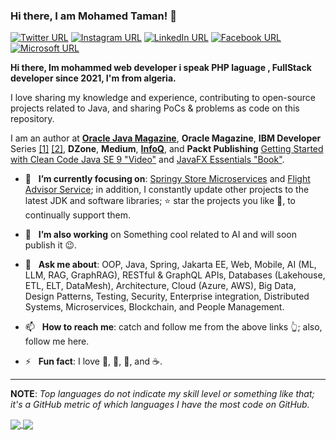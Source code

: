 ### Hi there, I am Mohamed Taman! 👋
[![Twitter URL](https://img.shields.io/static/v1?color=red&label=(Twitter)%20&logo=x&logoColor=white&style=for-the-badge&message=Follow)](https://x.com/_tamanm)
[![Instagram URL](https://img.shields.io/static/v1?color=red&label=Instagram&logo=Instagram&logoColor=white&style=for-the-badge&message=follow)](https://www.instagram.com/m.m.taman)
[![LinkedIn URL](https://img.shields.io/static/v1?color=red&label=linkedin&logo=linkedin&logoColor=white&style=for-the-badge&message=Connect)](https://www.linkedin.com/in/mohamedtaman)
[![Facebook URL](https://img.shields.io/static/v1?color=red&label=Facebook&logo=Facebook&logoColor=white&style=for-the-badge&message=Connect)](https://www.facebook.com/mohamed.m.taman.7)
[![Microsoft URL](https://img.shields.io/static/v1?color=red&label=Microsoft&logo=microsoft&logoColor=white&style=for-the-badge&message=Follow)](https://learn.microsoft.com/en-us/users/mohamedtaman/)

**Hi there, Im mohammed web developer i speak PHP laguage , FullStack developer since 2021, I'm from algeria.**

I love sharing my knowledge and experience, contributing to open-source projects related to Java, and sharing PoCs & problems as code on this repository.

I am an author at [**Oracle Java Magazine**](https://blogs.oracle.com/authors/mohamed-taman), **Oracle Magazine**, **IBM Developer** Series [[1]](https://developer.ibm.com/series/java-theory-and-practice/) [[2]](https://developer.ibm.com/?q=Java%209%2B%20modularity&dwcomponent[0]=Java%20Platform), **DZone**, **Medium**, [**InfoQ**](https://www.infoq.com/profile/Mohamed-Taman/#articles), and **Packt Publishing** [Getting Started with Clean Code Java SE 9 "Video"](https://subscription.packtpub.com/video/programming/9781787285064/54950/54955/the-course-overview) and [JavaFX Essentials "Book"](https://www.packtpub.com/product/javafx-essentials/9781784398026).

<!-- 🤔  I’m currently open for A new job opportunity, [LINK TO MY RESUME](https://drive.google.com/file/d/1fvV8oI7sRQOdcccy3OgXfesuMtUwHd07/view?usp=sharing). -->
- 🎯 &nbsp; **I’m currently focusing on**: [Springy Store Microservices](https://github.com/mohamed-taman/Springy-Store-Microservices) and [Flight Advisor Service](https://github.com/mohamed-taman/Flight-Advisor); in addition, I constantly update other projects to the latest JDK and software libraries; ⭐️ star the projects you like 🤩, to continually support them. 

- 🔭 &nbsp; **I’m also working** on Something cool related to AI and will soon publish it 😉.

- 💬 &nbsp; **Ask me about**: OOP, Java, Spring, Jakarta EE, Web, Mobile, AI (ML, LLM, RAG, GraphRAG), RESTful & GraphQL APIs, Databases (Lakehouse, ETL, ELT, DataMesh), Architecture, Cloud (Azure, AWS), Big Data, Design Patterns, Testing, Security, Enterprise integration, Distributed Systems, Microservices, Blockchain, and People Management.

- 📫 &nbsp; **How to reach me**: catch and follow me from the above links 👆; also, follow me here.

- ⚡ &nbsp; **Fun fact**: I love 🐍, 🐜, 🐝, and ☕️.

<hr/>

**NOTE**: *Top languages do not indicate my skill level or something like that; it's a GitHub metric of which languages I have the most code on GitHub.*

<a href="https://github.com/mohamed-taman/">
  <img align="center" src="https://github-readme-stats-sigma-five.vercel.app/api?username=mohamed-taman&count_private=true&show_icons=true&theme=radical&hide_border=false" />
</a> 
<a href="https://github.com/mohamed-taman/">
  <img align="center" src="https://github-readme-stats-sigma-five.vercel.app/api/top-langs/?username=mohamed-taman&layout=compact&theme=radical&hide_border=false" />
</a>
  
<!--
**mohamed-taman/mohamed-taman** is a ✨ _special_ ✨ repository because its `README.md` (this file) appears on your GitHub profile.

Here are some ideas to get you started:

- 🔭 I’m currently working on ...
- 🌱 I’m currently learning ...
- 👯 I’m looking to collaborate on ...
- 🤔 I’m looking for help with ...
- 💬 Ask me about ...
- 📫 How to reach me: ...
- 😄 Pronouns: ...
- ⚡ Fun fact: ...
-->

